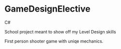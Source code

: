 # GameDesignElective

C#

School project meant to show off my Level Design skills

First person shooter game with uniqe mechanics.
